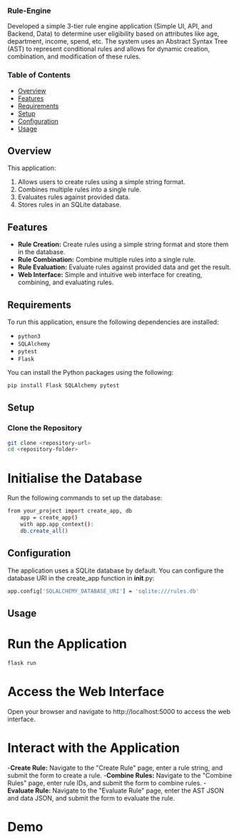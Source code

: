 ### Rule-Engine
Developed a simple 3-tier rule engine application (Simple UI, API, and Backend, Data) to determine user eligibility based on attributes like age, department, income, spend, etc. The system uses an Abstract Syntax Tree (AST) to represent conditional rules and allows for dynamic creation, combination, and modification of these rules.

### Table of Contents

- [Overview](#overview)
- [Features](#features)
- [Requirements](#requirements)
- [Setup](#setup)
- [Configuration](#configuration)
- [Usage](#usage)

## Overview

This application:
1. Allows users to create rules using a simple string format.
2. Combines multiple rules into a single rule.
3. Evaluates rules against provided data.
4. Stores rules in an SQLite database.

## Features

- **Rule Creation:** Create rules using a simple string format and store them in the database.
- **Rule Combination:** Combine multiple rules into a single rule.
- **Rule Evaluation:** Evaluate rules against provided data and get the result.
- **Web Interface:** Simple and intuitive web interface for creating, combining, and evaluating rules.

## Requirements

To run this application, ensure the following dependencies are installed:
- `python3`
- `SQLAlchemy`
- `pytest`
- `Flask`

You can install the Python packages using the following:
```bash
pip install Flask SQLAlchemy pytest
```

## Setup

### Clone the Repository
```bash
git clone <repository-url>
cd <repository-folder>
```
# Initialise the Database
Run the following commands to set up the database:
```bash
from your_project import create_app, db
    app = create_app()
    with app.app_context():
    db.create_all()
```

## Configuration
The application uses a SQLite database by default. You can configure the database URI in the create_app function in __init__.py:
```bash
app.config['SQLALCHEMY_DATABASE_URI'] = 'sqlite:///rules.db'
```

## Usage

# Run the Application
```bash
flask run
```
# Access the Web Interface
Open your browser and navigate to http://localhost:5000 to access the web interface.

# Interact with the Application
-**Create Rule:** Navigate to the "Create Rule" page, enter a rule string, and submit the form to create a rule.
-**Combine Rules:** Navigate to the "Combine Rules" page, enter rule IDs, and submit the form to combine rules.
-**Evaluate Rule:** Navigate to the "Evaluate Rule" page, enter the AST JSON and data JSON, and submit the form to evaluate the rule.

# Demo
